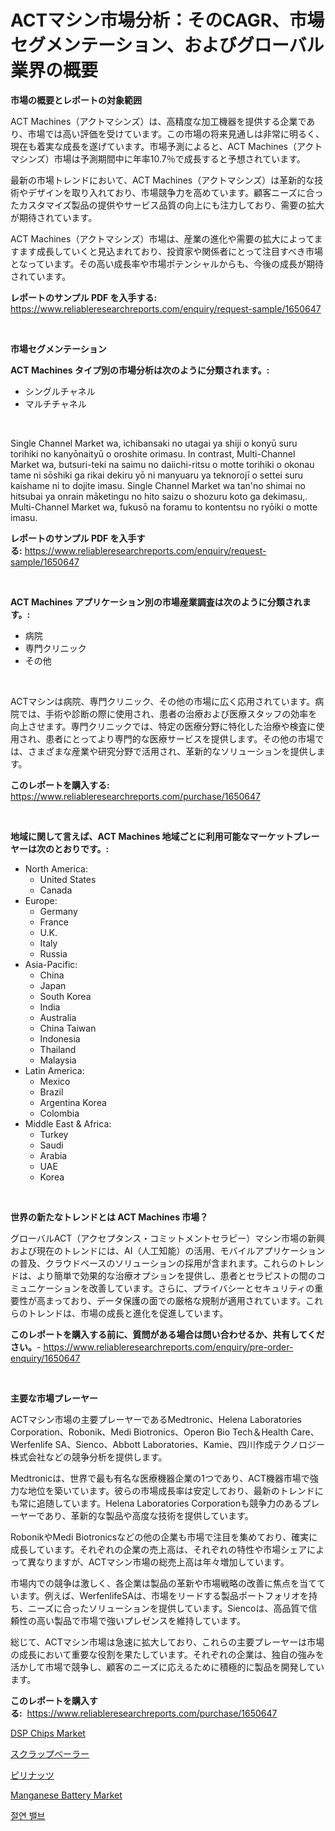 <p><h1>ACTマシン市場分析：そのCAGR、市場セグメンテーション、およびグローバル業界の概要</h1></p><p><strong>市場の概要とレポートの対象範囲</strong></p>
<p><p>ACT Machines（アクトマシンズ）は、高精度な加工機器を提供する企業であり、市場では高い評価を受けています。この市場の将来見通しは非常に明るく、現在も着実な成長を遂げています。市場予測によると、ACT Machines（アクトマシンズ）市場は予測期間中に年率10.7％で成長すると予想されています。</p><p>最新の市場トレンドにおいて、ACT Machines（アクトマシンズ）は革新的な技術やデザインを取り入れており、市場競争力を高めています。顧客ニーズに合ったカスタマイズ製品の提供やサービス品質の向上にも注力しており、需要の拡大が期待されています。</p><p>ACT Machines（アクトマシンズ）市場は、産業の進化や需要の拡大によってますます成長していくと見込まれており、投資家や関係者にとって注目すべき市場となっています。その高い成長率や市場ポテンシャルからも、今後の成長が期待されています。</p></p>
<p><strong>レポートのサンプル PDF を入手する:</strong> <a href="https://www.reliableresearchreports.com/enquiry/request-sample/1650647">https://www.reliableresearchreports.com/enquiry/request-sample/1650647</a></p>
<p>&nbsp;</p>
<p><strong>市場セグメンテーション</strong></p>
<p><strong>ACT Machines タイプ別の市場分析は次のように分類されます。:</strong></p>
<p><ul><li>シングルチャネル</li><li>マルチチャネル</li></ul></p>
<p>&nbsp;</p>
<p><p>Single Channel Market wa, ichibansaki no utagai ya shiji o konyū suru torihiki no kanyōnaityū o oroshite orimasu. In contrast, Multi-Channel Market wa, butsuri-teki na saimu no daiichi-ritsu o motte torihiki o okonau tame ni sōshiki ga rikai dekiru yō ni manyuaru ya teknorojī o settei suru kaishame ni to dojite imasu. Single Channel Market wa tan'no shimai no hitsubai ya onrain māketingu no hito saizu o shozuru koto ga dekimasu,. Multi-Channel Market wa, fukusō na foramu to kontentsu no ryōiki o motte imasu.</p></p>
<p><strong>レポートのサンプル PDF を入手する:</strong>&nbsp;<a href="https://www.reliableresearchreports.com/enquiry/request-sample/1650647">https://www.reliableresearchreports.com/enquiry/request-sample/1650647</a></p>
<p>&nbsp;</p>
<p><strong> ACT Machines アプリケーション別の市場産業調査は次のように分類されます。:</strong></p>
<p><ul><li>病院</li><li>専門クリニック</li><li>その他</li></ul></p>
<p>&nbsp;</p>
<p><p>ACTマシンは病院、専門クリニック、その他の市場に広く応用されています。病院では、手術や診断の際に使用され、患者の治療および医療スタッフの効率を向上させます。専門クリニックでは、特定の医療分野に特化した治療や検査に使用され、患者にとってより専門的な医療サービスを提供します。その他の市場では、さまざまな産業や研究分野で活用され、革新的なソリューションを提供します。</p></p>
<p><strong>このレポートを購入する:</strong>&nbsp; <a href="https://www.reliableresearchreports.com/purchase/1650647">https://www.reliableresearchreports.com/purchase/1650647</a></p>
<p>&nbsp;</p>
<p><strong>地域に関して言えば、ACT Machines 地域ごとに利用可能なマーケットプレーヤーは次のとおりです。:</strong></p>
<p><ul>
    <li>
        North America:
        <ul>
            <li>United States</li>
            <li>Canada</li>
        </ul>
    </li>
    <li>
        Europe:
        <ul>
            <li>Germany</li>
            <li>France</li>
            <li>U.K.</li>
            <li>Italy</li>
            <li>Russia</li>
        </ul>
    </li>
    <li>
        Asia-Pacific:
        <ul>
            <li>China</li>
            <li>Japan</li>
            <li>South Korea</li>
            <li>India</li>
            <li>Australia</li>
            <li>China Taiwan</li>
            <li>Indonesia</li>
            <li>Thailand</li>
            <li>Malaysia</li>
        </ul>
    </li>
    <li>
        Latin America:
        <ul>
            <li>Mexico</li>
            <li>Brazil</li>
            <li>Argentina Korea</li>
            <li>Colombia</li>
        </ul>
    </li>
    <li>
        Middle East & Africa:
        <ul>
            <li>Turkey</li>
            <li>Saudi</li>
            <li>Arabia</li>
            <li>UAE</li>
            <li>Korea</li>
        </ul>
    </li>
    </ul></p>
<p>&nbsp;</p>
<p><strong>世界の新たなトレンドとは ACT Machines 市場？</strong></p>
<p><p>グローバルACT（アクセプタンス・コミットメントセラピー）マシン市場の新興および現在のトレンドには、AI（人工知能）の活用、モバイルアプリケーションの普及、クラウドベースのソリューションの採用が含まれます。これらのトレンドは、より簡単で効果的な治療オプションを提供し、患者とセラピストの間のコミュニケーションを改善しています。さらに、プライバシーとセキュリティの重要性が高まっており、データ保護の面での厳格な規制が適用されています。これらのトレンドは、市場の成長と進化を促進しています。</p></p>
<p><strong>このレポートを購入する前に、質問がある場合は問い合わせるか、共有してください。</strong>- <a href="https://www.reliableresearchreports.com/enquiry/pre-order-enquiry/1650647">https://www.reliableresearchreports.com/enquiry/pre-order-enquiry/1650647</a></p>
<p>&nbsp;</p>
<p><strong>主要な市場プレーヤー</strong></p>
<p><p>ACTマシン市場の主要プレーヤーであるMedtronic、Helena Laboratories Corporation、Robonik、Medi Biotronics、Operon Bio Tech＆Health Care、Werfenlife SA、Sienco、Abbott Laboratories、Kamie、四川作成テクノロジー株式会社などの競争分析を提供します。 </p><p>Medtronicは、世界で最も有名な医療機器企業の1つであり、ACT機器市場で強力な地位を築いています。彼らの市場成長率は安定しており、最新のトレンドにも常に追随しています。Helena Laboratories Corporationも競争力のあるプレーヤーであり、革新的な製品や高度な技術を提供しています。</p><p>RobonikやMedi Biotronicsなどの他の企業も市場で注目を集めており、確実に成長しています。それぞれの企業の売上高は、それぞれの特性や市場シェアによって異なりますが、ACTマシン市場の総売上高は年々増加しています。</p><p>市場内での競争は激しく、各企業は製品の革新や市場戦略の改善に焦点を当てています。例えば、WerfenlifeSAは、市場をリードする製品ポートフォリオを持ち、ニーズに合ったソリューションを提供しています。Siencoは、高品質で信頼性の高い製品で市場で強いプレゼンスを維持しています。</p><p>総じて、ACTマシン市場は急速に拡大しており、これらの主要プレーヤーは市場の成長において重要な役割を果たしています。それぞれの企業は、独自の強みを活かして市場で競争し、顧客のニーズに応えるために積極的に製品を開発しています。</p></p>
<p><strong>このレポートを購入する:</strong>&nbsp;&nbsp;<a href="https://www.reliableresearchreports.com/purchase/1650647">https://www.reliableresearchreports.com/purchase/1650647</a></p>
<p><p><a href="https://github.com/lylyparadise/Market-Research-Report-List-2/blob/main/dsp-chips-market.md">DSP Chips Market</a></p><p><a href="https://github.com/Calvi3ynJerde867/Market-Research-Report-List-1/blob/main/717301710116.md">スクラップベーラー</a></p><p><a href="https://github.com/JacksonWiza1924/Market-Research-Report-List-1/blob/main/972506010117.md">ピリナッツ</a></p><p><a href="https://github.com/GroverBarry/Market-Research-Report-List-4/blob/main/manganese-battery-market.md">Manganese Battery Market</a></p><p><a href="https://github.com/RichardLueilwitz787/Market-Research-Report-List-1/blob/main/46406849507.md">절연 밸브</a></p></p>